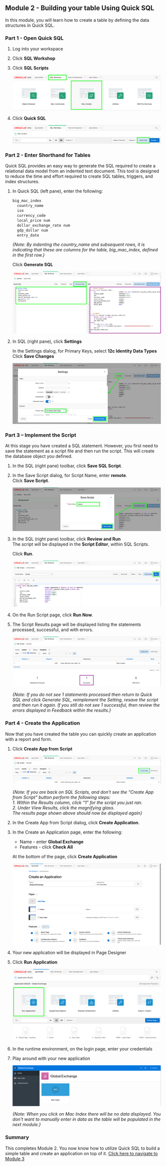## Module 2 - Building your table Using Quick SQL

In this module, you will learn how to create a table by defining the data structures in Quick SQL. 

### **Part 1** - Open Quick SQL
1. Log into your workspace
2. Click **SQL Workshop**
3. Click **SQL Scripts**

    ![](images/2/go-sql-scripts.png)
    
4. Click **Quick SQL**

    ![](images/2/go-quick-sql.png)

### **Part 2** - Enter Shorthand for Tables
Quick SQL provides an easy way to generate the SQL required to create a relational data model from an indented text document. This tool is designed to reduce the time and effort required to create SQL tables, triggers, and index structures.

1. In Quick SQL (left pane), enter the following:

    ```
    big_mac_index  
      country_name  
      iso
      currency_code 
      local_price num 
      dollar_exchange_rate num 
      gdp_dollar num 
      entry_date
    ```

    *{Note: By indenting the _country\_name_ and subsequent rows, it is indicating that these are columns for the table, _big\_mac\_index_, defined in the first row.}*

    Click **Generate SQL**

    ![](images/2/enter-table.png)

2. In SQL (right pane), click **Settings** 

    In the Settings dialog, for Primary Keys, select **12c Identity Data Types**  
    Click **Save Changes**   

    ![](images/2/set-settings.png)

### **Part 3** – Implement the Script
At this stage you have created a SQL statement. However, you first need to save the statement as a script file and then run the script. This will create the database object you defined.

1. In the SQL (right pane) toolbar, click **Save SQL Script**.
2. In the Save Script dialog, for Script Name, enter **remote**.   
    Click **Save Script**.

    ![](images/2/save-script.png)
    
3. In the SQL (right pane) toolbar, click **Review and Run**    
    The script will be displayed in the **Script Editor**, within SQL Scripts.
    
    Click **Run**.

    ![](images/2/run-script.png)

4. On the Run Script page, click **Run Now**.  
5. The Script Results page will be displayed listing the statements processed, successful, and with errors.

    ![](images/2/results.png)

    *{Note: If you do not see 1 statements processed then return to Quick SQL and click _Generate SQL_, reimplement the Setting, resave the script and then run it again. If you still do not see 1 successful, then review the errors displayed in Feedback within the results.}*

### **Part 4** - Create the Application
Now that you have created the table you can quickly create an application with a report and form.

1. Click **Create App from Script**

    ![](images/2/go-create-app.png)

    *{Note: If you are back on SQL Scripts, and don’t see the “Create
App from Script” button perform the following steps:*   
    *1. Within the Results column, click “1” for the script you just ran.*  
    *2. Under View Results, click the magnifying glass*.  
    *The results page shown above should now be displayed again}*

2. In the Create App from Script dialog, click **Create Application**.
3. In the Create an Application page, enter the following:
    - Name - enter **Global Exchange**
    - Features - click **Check All**

    At the bottom of the page, click **Create Application**

    ![](images/2/set-create-app.png)

4. Your new application will be displayed in Page Designer
5. Click **Run Application**

    ![](images/2/run-app.png)

6. In the runtime environment, on the login page, enter your credentials
7. Play around with your new application

    ![](images/2/runtime-app.png)

    *{Note: When you click on Mac Index there will be no data displayed. You don't want to manually enter in data as the table will be populated in the next module.}*

### Summary
This completes Module 2. You now know how to utilize Quick SQL to build a simple table and create an application on top of it. [Click here to navigate to Module 3](3-populating-table.md)
